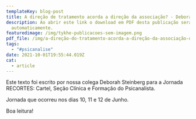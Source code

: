```yaml
---
templateKey: blog-post
title: A direção de tratamento acorda a direção da associação? - Deborah Steinberg
description: Ao abrir este link o download em PDF desta publicação será feito
  automaticamente.
featuredimage: /img/tykhe-publicacoes-sem-imagem.png
pdf_file: /img/a-direção-do-tratamento-acorda-a-direção-da-associação-deborah-steinberg.pdf
tags:
  - "#psicanalise"
date: 2021-10-01T19:55:44.019Z
cat:
  - article
---
```



Este texto foi escrito por nossa colega Deborah Steinberg para a Jornada RECORTES: Cartel, Seção Clínica e Formação do Psicanalista.

Jornada que ocorreu nos dias 10, 11 e 12 de Junho.

Boa leitura!